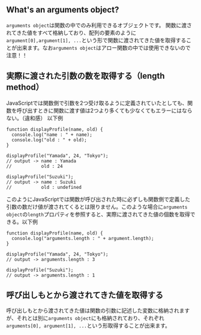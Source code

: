 ## What's an arguments object?
`arguments object`は関数の中でのみ利用できるオブジェクトです。
関数に渡されてきた値をすべて格納しており、配列の要素のように`argument[0],argument[1], ...`という形で関数に渡されてきた値を取得することが出来ます。なお`arguments object`はアロー関数の中では使用できないので注意！！

## 実際に渡された引数の数を取得する（length method）
JavaScriptでは関数側で引数を2つ受け取るように定義されていたとしても、関数を呼び出すときに関数に渡す値は2つより多くても少なくてもエラーにはならない。（違和感）
以下例
```
function displayProfile(name, old) {
  console.log("name : " + name);
  console.log("old : " + old);
}

displayProfile("Yamada", 24, "Tokyo");
// output -> name : Yamada
//           old : 24

displayProfile("Suzuki");
// output -> name : Suzuki
//           old : undefined
```
このようにJavaScriptでは関数が呼び出された時に必ずしも関数側で定義した引数の数だけ値が渡されてくるとは限りません。このような場合に`arguments object`の`length`プロパティを参照すると、実際に渡されてきた値の個数を取得できる。以下例
```
function displayProfile(name, old) {
  console.log("arguments.length : " + argument.length);
}

displayProfile("Yamada", 24, "Tokyo");
// output -> arguments.length : 3

displayProfile("Suzuki");
// output -> arguments.length : 1
```

## 呼び出しもとから渡されてきた値を取得する
呼び出しもとから渡されてきた値は関数の引数に記述した変数に格納されますが、それとは別に`arguments object`にも格納されており、それぞれ`arguments[0], argument[1], ...`という形取得することが出来ます。
```

```
